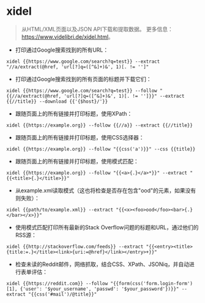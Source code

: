 # xidel

> 从HTML/XML页面以及JSON API下载和提取数据。
> 更多信息：<https://www.videlibri.de/xidel.html>。

- 打印通过Google搜索找到的所有URL：

`xidel {{https://www.google.com/search?q=test}} --extract "//a/extract(@href, 'url[?]q=([^&]+)&', 1)[. != '']"`

- 打印通过Google搜索找到的所有页面的标题并下载它们：

`xidel {{https://www.google.com/search?q=test}} --follow "{{//a/extract(@href, 'url[?]q=([^&]+)&', 1)[. != '']}}" --extract {{//title}} --download {{'{$host}/'}}`

- 跟随页面上的所有链接并打印标题，使用XPath：

`xidel {{https://example.org}} --follow {{//a}} --extract {{//title}}`

- 跟随页面上的所有链接并打印标题，使用CSS选择器：

`xidel {{https://example.org}} --follow "{{css('a')}}" --css {{title}}`

- 跟随页面上的所有链接并打印标题，使用模式匹配：

`xidel {{https://example.org}} --follow "{{<a>{.}</a>*}}" --extract "{{<title>{.}</title>}}"`

- 从example.xml读取模式（这也将检查是否存在包含"ood"的元素，如果没有则失败）：

`xidel {{path/to/example.xml}} --extract "{{<x><foo>ood</foo><bar>{.}</bar></x>}}"`

- 使用模式匹配打印所有最新的Stack Overflow问题的标题和URL，通过他们的RSS源：

`xidel {{http://stackoverflow.com/feeds}} --extract "{{<entry><title>{title:=.}</title><link>{uri:=@href}</link></entry>+}}"`

- 检查未读的Reddit邮件，网络抓取，结合CSS、XPath、JSONiq，并自动进行表单评估：

`xidel {{https://reddit.com}} --follow "{{form(css('form.login-form')[1], {'user': '$your_username', 'passwd': '$your_password'})}}" --extract "{{css('#mail')/@title}}"`